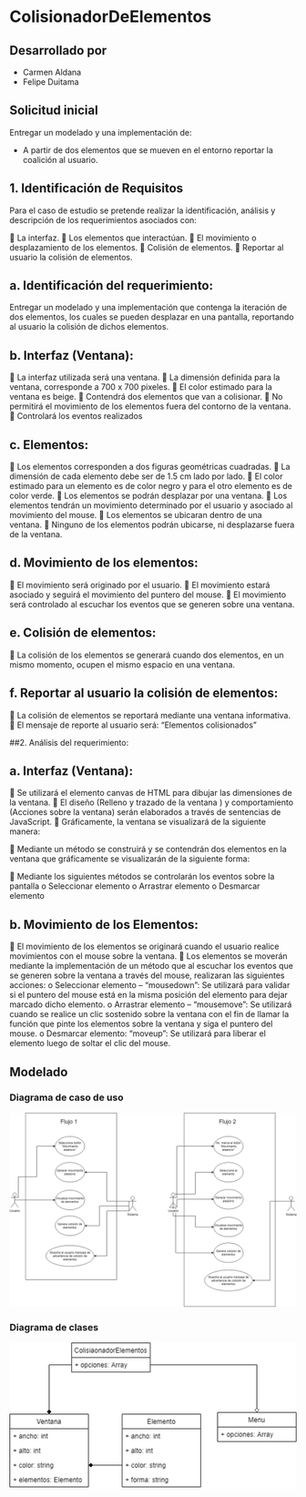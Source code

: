 # ColisionadorDeElementos

## Desarrollado por
* Carmen Aldana
* Felipe Duitama

## Solicitud inicial
Entregar un modelado y una implementación de:
* A partir de dos elementos que se mueven en el entorno reportar la coalición al usuario.

## 1. Identificación de Requisitos
Para el caso de estudio se pretende realizar la identificación, análisis y descripción de los requerimientos asociados con:

	La interfaz.
	Los  elementos que interactúan.
	El movimiento o desplazamiento de los elementos.
	Colisión de elementos.
	Reportar al usuario la colisión de elementos.

## a.	Identificación del requerimiento:
Entregar un modelado y una implementación que contenga la iteración de dos elementos, los cuales se pueden desplazar en una pantalla, reportando al usuario la colisión de dichos elementos.
## b.	Interfaz (Ventana):
	La interfaz utilizada será una ventana.
	La dimensión definida para la ventana, corresponde a 700 x 700 pixeles.
	El color estimado para la ventana es beige.
	Contendrá dos elementos que van a colisionar.
	No permitirá el movimiento de los elementos fuera del contorno de la ventana.
	Controlará los eventos realizados 
## c.	Elementos:
	Los elementos corresponden a dos figuras geométricas cuadradas.
	La dimensión de cada elemento debe ser de 1.5 cm lado por lado.
	El color estimado para un elemento es de color negro y para el otro elemento es de color verde.
	Los elementos se podrán desplazar por una ventana.
	Los elementos tendrán un movimiento determinado por el usuario y asociado al movimiento del mouse.
	Los elementos se ubicaran dentro de una ventana.
	Ninguno de los elementos podrán ubicarse, ni desplazarse fuera de la ventana.
## d.	Movimiento de los elementos:
	El movimiento será originado por el usuario.
	El movimiento estará asociado y seguirá el movimiento del puntero del mouse.
	El movimiento será controlado al escuchar los eventos que se generen sobre una ventana.
## e.	Colisión de elementos:
	La colisión de los elementos se generará cuando dos elementos, en un mismo momento, ocupen el mismo espacio en una ventana.
## f.	Reportar al usuario la colisión de elementos:
	La colisión de elementos se reportará mediante una ventana informativa.
	El mensaje de reporte al usuario será: “Elementos colisionados”

##2.	Análisis del requerimiento:
## a.	Interfaz (Ventana):
	Se utilizará el elemento canvas de HTML para dibujar las dimensiones de la ventana.
	El diseño (Relleno y trazado de la ventana ) y comportamiento (Acciones sobre la ventana) serán elaborados a través de sentencias de JavaScript.
	Gráficamente, la ventana se visualizará de la siguiente manera:

	Mediante un método se construirá y se contendrán dos elementos en la ventana que gráficamente se visualizarán de la siguiente forma:

	Mediante los siguientes métodos se controlarán los eventos sobre la pantalla
o	Seleccionar elemento
o	Arrastrar elemento
o	Desmarcar elemento

## b.	Movimiento de los Elementos:

	El movimiento de los elementos se originará cuando el usuario realice movimientos con el mouse sobre la ventana.
	Los elementos se moverán mediante la implementación de un método que al escuchar los eventos que se generen sobre la ventana a través del mouse, realizaran las siguientes acciones:
o	Seleccionar elemento – “mousedown”: Se utilizará para validar si el puntero del mouse está en la misma posición del elemento para dejar marcado dicho elemento.
o	Arrastrar elemento  – “mousemove”: Se utilizará cuando se realice un clic sostenido sobre la ventana con el fin de llamar la función que pinte los elementos sobre la ventana y siga el puntero del mouse.
o	Desmarcar elemento: “moveup”: Se utilizará para liberar el elemento luego de soltar el clic del mouse.

## Modelado

### Diagrama de caso de uso
![alt text](https://github.com/felipedc09/ColisionadorDeElementos/blob/master/Diagrama%20UML%20del%20caso%20de%20uso.png)

### Diagrama de clases

![alt text](https://github.com/felipedc09/ColisionadorDeElementos/blob/master/Diagrama%20de%20clases.png)
